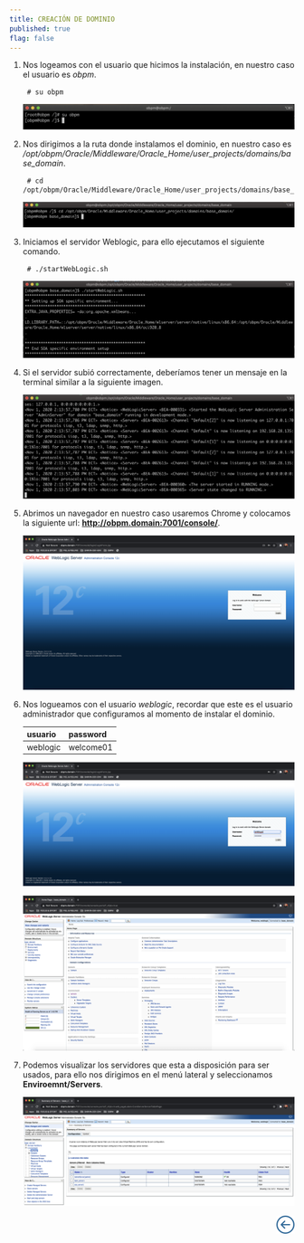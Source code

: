 ```yaml
---
title: CREACIÓN DE DOMINIO
published: true
flag: false 
---
```


1. Nos logeamos con el usuario que hicimos la instalación, en nuestro caso el usuario es *obpm*.

        # su obpm

    ![start_1](../assets/obpm/centos/start-service/start_1.png)

2. Nos dirigimos a la ruta donde instalamos el dominio, en nuestro caso es */opt/obpm/Oracle/Middleware/Oracle_Home/user_projects/domains/base_domain*.

        # cd /opt/obpm/Oracle/Middleware/Oracle_Home/user_projects/domains/base_domain

    ![start_2](../assets/obpm/centos/start-service/start_2.png)

3. Iniciamos el servidor Weblogic, para ello ejecutamos el siguiente comando.

        # ./startWebLogic.sh

    ![start_3](../assets/obpm/centos/start-service/start_3.png)

4. Si el servidor subió correctamente, deberíamos tener un mensaje en la terminal similar a la siguiente imagen.

    ![start_4](../assets/obpm/centos/start-service/start_4.png)

5. Abrimos un navegador en nuestro caso usaremos Chrome y colocamos la siguiente url: **http://obpm.domain:7001/console/**.

    ![start_5](../assets/obpm/centos/start-service/start_5.png)

6. Nos logueamos con el usuario *weblogic*, recordar que este es el usuario administrador que configuramos al momento de instalar el dominio.

    | **usuario** | **password** |
    | ----------- | ------------ |
    | weblogic    | welcome01    |

    ![start_6](../assets/obpm/centos/start-service/start_6.png)

    ![start_7](../assets/obpm/centos/start-service/start_7.png)

7. Podemos visualizar los servidores que esta a disposición para ser usados, para ello nos dirigimos en el menú lateral y seleccionamos **Enviroemnt/Servers**.

    ![start_8](../assets/obpm/centos/start-service/start_8.png)

<div align="right">
    <a href="obpm-centos-install">
        <img src="../assets/icons/boton-back.png" title="Instalación OBPM Centos"  />
    </a>
</div>